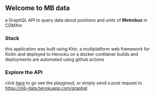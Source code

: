 ## Welcome to MB data

a GraphQL API to query data about positions and units of **Metrobus** in CDMXm

### Stack

this application was built using Ktor, a multiplatform web framework for Kotlin and deployed to Herocku on a docker conttainer
builds and deployments are automated using github actions

### Explore the API
click [here](https://mb-data.herokuapp.com/graphql) to go see the playgroud, or simply send a post request to 
https://mb-data.herokuapp.com/graphql
